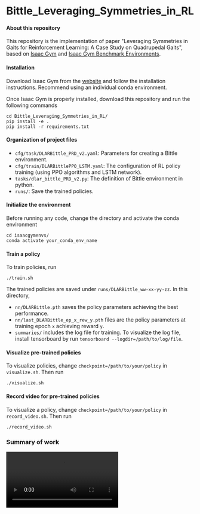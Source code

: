 # Bittle_Leveraging_Symmetries_in_RL


#### About this repository
This repository is the implementation of paper "Leveraging Symmetries in Gaits for Reinforcement Learning: A Case Study on Quadrupedal Gaits", based on [Isaac Gym](https://developer.nvidia.com/isaac-gym) and [Isaac Gym Benchmark Environments](https://github.com/NVIDIA-Omniverse/IsaacGymEnvs).


#### Installation
Download Isaac Gym from the [website](https://developer.nvidia.com/isaac-gym) and follow the installation instructions. Recommend using an individual conda environment.

Once Isaac Gym is properly installed, download this repository and run the following commands

```
cd Bittle_Leveraging_Symmetries_in_RL/
pip install -e .
pip install -r requirements.txt
```

#### Organization of project files
* `cfg/task/DLARBittle_PRD_v2.yaml`: Parameters for creating a Bittle environment.
* `cfg/train/DLARBittlePPO_LSTM.yaml`: The configuration of RL policy training (using PPO algorithms and LSTM network).
* `tasks/dlar_bittle_PRD_v2.py`: The definition of Bittle environment in python.
* `runs/`: Save the trained policies.

#### Initialize the environment
Before running any code, change the directory and activate the conda environment
```
cd isaacgymenvs/
conda activate your_conda_env_name
```


#### Train a policy
To train policies, run
```
./train.sh
```
The trained policies are saved under `runs/DLARBittle_ww-xx-yy-zz`. In this directory, 
* `nn/DLARBittle.pth` saves the policy parameters achieving the best performance.
* `nn/last_DLARBittle_ep_x_rew_y.pth` files are the policy parameters at training epoch `x` achieving reward `y`.
* `summaries/` includes the log file for training. To visualize the log file, install tensorboard by  run `tensorboard --logdir=/path/to/log/file`.


#### Visualize pre-trained policies
To visualize policies, change `checkpoint=/path/to/your/policy` in `visualize.sh`. Then run
```
./visualize.sh
```

#### Record video for pre-trained policies
To visualize a policy, change `checkpoint=/path/to/your/policy` in `record_video.sh`. Then run
```
./record_video.sh
```


### Summary of work
![](./Sym_Guided_RL_Video_v2.mp4)
<!-- ![](https://user-images.githubusercontent.com/58986949/115314310-805b2780-a1a7-11eb-8558-648a367ea231.mp4) -->